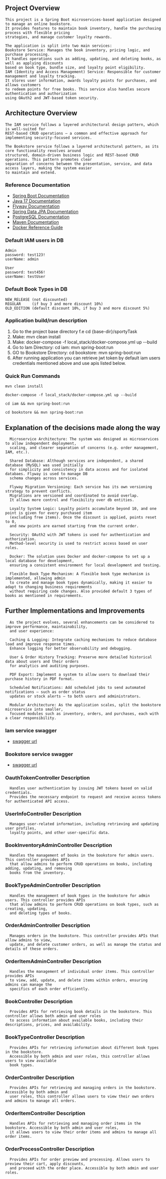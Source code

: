 ## Project Overview

    This project is a Spring Boot microservices-based application designed to manage an online bookstore.
    It provides features to maintain book inventory, handle the purchasing process with flexible pricing 
    strategies, and manage customer loyalty rewards.

    The application is split into two main services:
    Bookstore Service: Manages the book inventory, pricing logic, and purchase processing.
    It handles operations such as adding, updating, and deleting books, as well as applying discounts 
    based on book type, bundle size, and loyalty point eligibility.
    IAM (Identity and Access Management) Service: Responsible for customer management and loyalty tracking.
    It stores user information, awards loyalty points for purchases, and allows customers 
    to redeem points for free books. This service also handles secure authentication and authorization
    using OAuth2 and JWT-based token security.

## Architecture Overview

    The IAM service follows a layered architectural design pattern, which is well-suited for
    REST-based CRUD operations — a common and effective approach for implementing security-focused services.

    The Bookstore service follows a layered architectural pattern, as its core functionality revolves around 
    structured, domain-driven business logic and REST-based CRUD operations. This pattern promotes clear
    separation of concerns between the presentation, service, and data access layers, making the system easier
    to maintain and extend.

### Reference Documentation

* [Spring Boot Documentation](https://docs.spring.io/spring-boot/index.html)
* [Java 17 Documentation](https://docs.oracle.com/en/java/javase/17/)
* [Flyway Documentation](https://docs.spring.io/spring-boot/api/rest/actuator/flyway.html)
* [Spring Data JPA Documentation](https://docs.spring.io/spring-data/jpa/reference/)
* [PostgreSQL Documentation](https://www.postgresql.org/docs/)
* [Maven Documentation](https://maven.apache.org/guides/index.html)
* [Docker Reference Guide](https://docs.docker.com)

### Default IAM users in DB

    Admin
    password: test123!
    userName: admin
  
    User
    password: test456!
    userName: testUser

### Default Book Types in DB

    NEW_RELEASE (not discounted)
    REGULAR     (if buy 3 and more discount 10%)
    OLD_EDITION (default discount 10%, if buy 3 and more discount 5%)

### Application build/run description

1. Go to the project base directory f.e cd {base-dir}/sportyTask
2. Make: mvn clean install
3. Make: docker-compose -f local_stack/docker-compose.yml up --build
4. Go to Iam Directory: cd iam: mvn spring-boot:run
5. GO to Bookstore Directory: cd bookstore: mvn spring-boot:run
6. After running application you can retrieve jwt token by default iam users credentials
   mentioned above and use apis listed below.

### Quick Run Commands

```shell
mvn clean install 
```

```shell
docker-compose -f local_stack/docker-compose.yml up --build
```

```shell
cd iam && mvn spring-boot:run
```

```shell
cd bookstore && mvn spring-boot:run
```

## Explanation of the decisions made along the way

      Microservice Architecture: The system was designed as microservices to allow independent deployment,
      scaling, and clearer separation of concerns (e.g. order management, IAM, etc.).

      Shared Database: Although services are independent, a shared database (MySQL) was used initially
      for simplicity and consistency in data access and for isolated databaes. Flyway is used to manage DB
      schema changes across services.

      Flyway Migration Versioning: Each service has its own versioning strategy to prevent conflicts. 
      Migrations are versioned and coordinated to avoid overlap. 
      It allows more control and flexibility over db entities.

      Loyalty System Logic: Loyalty points accumulate beyond 10, and one point is given for every purchased item
      (excluding free items). Once the discount is applied, points reset to 0,
      and new points are earned starting from the current order.

      Security: OAuth2 with JWT tokens is used for authentication and authorization. 
      Method-level security is used to restrict access based on user roles.

      Docker: The solution uses Docker and docker-compose to set up a local database for development,
      ensuring a consistent environment for local development and testing.      

      Flexible Book Type Mechanism: A flexible book type mechanism is implemented, allowing admin 
      to create and manage book types dynamically, making it easier to adapt to changing business requirements
      without requiring code changes. Also provided default 3 types of books as mentioned in requirements.

## Further Implementations and Improvements

      As the project evolves, several enhancements can be considered to improve performance, maintainability, 
      and user experience:

      Caching & Logging: Integrate caching mechanisms to reduce database load and improve response times. 
      Enhance logging for better observability and debugging.

      User & Order History Tracking: Preserve more detailed historical data about users and their orders 
      for analytics and auditing purposes.

      PDF Export: Implement a system to allow users to download their purchase history in PDF format.

      Scheduled Notifications: Add scheduled jobs to send automated notifications — such as order status 
      updates or stock alerts — to both users and administrators.

      Modular Architecture: As the application scales, split the bookstore microservice into smaller,
      focused modules such as inventory, orders, and purchases, each with a clear responsibility.

### Iam service swagger

* [swagger url](http://localhost:8081/swagger-ui.html)

### Bookstore service swagger

* [swagger url](http://localhost:8080/swagger-ui.html)

### OauthTokenController Description

      Handles user authentication by issuing JWT tokens based on valid credentials. 
      Provides the necessary endpoint to request and receive access tokens for authenticated API access.

### UserInfoController Description

      Manages user-related information, including retrieving and updating user profiles, 
      loyalty points, and other user-specific data.

### BookInventoryAdminController Description

      Handles the management of books in the bookstore for admin users. This controller provides APIs
      that allow admins to perform CRUD operations on books, including adding, updating, and removing
      books from the inventory.

### BookTypeAdminController Description

      Handles the management of book types in the bookstore for admin users. This controller provides APIs
      that allow admins to perform CRUD operations on book types, such as creating, updating,
      and deleting types of books.

### OrderAdminController Description

      Manages orders in the bookstore. This controller provides APIs that allow admins to view,
      update, and delete customer orders, as well as manage the status and details of these orders.

### OrderItemAdminController Description

      Handles the management of individual order items. This controller provides APIs
      to view, add, update, and delete items within orders, ensuring admins can manage the
      specifics of each order efficiently.

### BookController Description

      Provides APIs for retrieving book details in the bookstore. This controller allows both admin and user roles
      to access information about available books, including their descriptions, prices, and availability.

### BookTypeController Description

      Provides APIs for retrieving information about different book types in the bookstore.
      Accessible by both admin and user roles, this controller allows users to view available 
      book types.

### OrderController Description

      Provides APIs for retrieving and managing orders in the bookstore. Accessible by both admin and
      user roles, this controller allows users to view their own orders and admins to manage all orders.

### OrderItemController Description

      Handles APIs for retrieving and managing order items in the bookstore. Accessible by both admin and user roles,
      it allows users to view their order items and admins to manage all order items.

### OrderProcessController Description

      Provides APIs for order preview and processing. Allows users to preview their cart, apply discounts, 
      and proceed with the order place. Accessible by both admin and user roles. 